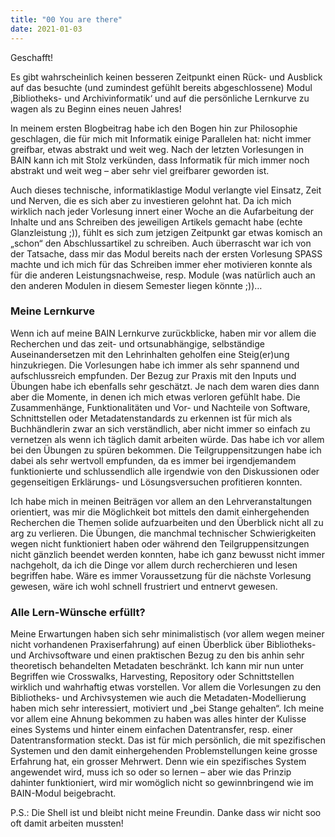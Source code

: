 ```yaml
---
title: "00 You are there"
date: 2021-01-03
---
```

Geschafft!

Es gibt wahrscheinlich keinen besseren Zeitpunkt einen Rück- und Ausblick auf das besuchte (und zumindest gefühlt bereits abgeschlossene) Modul ‚Bibliotheks- und Archivinformatik‘ und auf die persönliche Lernkurve zu wagen als zu Beginn eines neuen Jahres!

In meinem ersten Blogbeitrag habe ich den Bogen hin zur Philosophie geschlagen, die für mich mit Informatik einige Parallelen hat: nicht immer greifbar, etwas abstrakt und weit weg. Nach der letzten Vorlesungen in BAIN kann ich mit Stolz verkünden, dass Informatik für mich immer noch abstrakt und weit weg – aber sehr viel greifbarer geworden ist. 

Auch dieses technische, informatiklastige Modul verlangte viel Einsatz, Zeit und Nerven, die es sich aber zu investieren gelohnt hat. Da ich mich wirklich nach jeder Vorlesung innert einer Woche an die Aufarbeitung der Inhalte und ans Schreiben des jeweiligen Artikels gemacht habe (echte Glanzleistung ;)), fühlt es sich zum jetzigen Zeitpunkt gar etwas komisch an „schon“ den Abschlussartikel zu schreiben. Auch überrascht war ich von der Tatsache, dass mir das Modul bereits nach der ersten Vorlesung SPASS machte und ich mich für das Schreiben immer eher motivieren konnte als für die anderen Leistungsnachweise, resp. Module (was natürlich auch an den anderen Modulen in diesem Semester liegen könnte ;))…

### Meine Lernkurve
Wenn ich auf meine BAIN Lernkurve zurückblicke, haben mir vor allem die Recherchen und das zeit- und ortsunabhängige, selbständige Auseinandersetzen mit den Lehrinhalten geholfen eine Steig(er)ung hinzukriegen. Die Vorlesungen habe ich immer als sehr spannend und aufschlussreich empfunden. Der Bezug zur Praxis mit den Inputs und Übungen habe ich ebenfalls sehr geschätzt. Je nach dem waren dies dann aber die Momente, in denen ich mich etwas verloren gefühlt habe. Die Zusammenhänge, Funktionalitäten und Vor- und Nachteile von Software, Schnittstellen oder Metadatenstandards zu erkennen ist für mich als Buchhändlerin zwar an sich verständlich, aber nicht immer so einfach zu vernetzen als wenn ich täglich damit arbeiten würde. Das habe ich vor allem bei den Übungen zu spüren bekommen. Die Teilgruppensitzungen habe ich dabei als sehr wertvoll empfunden, da es immer bei irgendjemandem funktionierte und schlussendlich alle irgendwie von den Diskussionen oder gegenseitigen Erklärungs- und Lösungsversuchen profitieren konnten.

Ich habe mich in meinen Beiträgen vor allem an den Lehrveranstaltungen orientiert, was mir die Möglichkeit bot mittels den damit einhergehenden Recherchen die Themen solide aufzuarbeiten und den Überblick nicht all zu arg zu verlieren. Die Übungen, die manchmal technischer Schwierigkeiten wegen nicht funktioniert haben oder während den Teilgruppensitzungen nicht gänzlich beendet werden konnten, habe ich ganz bewusst nicht immer nachgeholt, da ich die Dinge vor allem durch recherchieren und lesen begriffen habe. Wäre es immer Voraussetzung für die nächste Vorlesung gewesen, wäre ich wohl schnell frustriert und entnervt gewesen.

### Alle Lern-Wünsche erfüllt?
Meine Erwartungen haben sich sehr minimalistisch (vor allem wegen meiner nicht vorhandenen Praxiserfahrung) auf einen Überblick über Bibliotheks- und Archivsoftware und einen praktischen Bezug zu den bis anhin sehr theoretisch behandelten Metadaten beschränkt. Ich kann mir nun unter Begriffen wie Crosswalks, Harvesting, Repository oder Schnittstellen wirklich und wahrhaftig etwas vorstellen. Vor allem die Vorlesungen zu den Bibliotheks- und Archivsystemen wie auch die Metadaten-Modellierung haben mich sehr interessiert, motiviert und „bei Stange gehalten“. 
Ich meine vor allem eine Ahnung bekommen zu haben was alles hinter der Kulisse eines Systems und hinter einem einfachen Datentransfer, resp. einer Datentransformation steckt. Das ist für mich persönlich, die mit spezifischen Systemen und den damit einhergehenden Problemstellungen keine grosse Erfahrung hat, ein grosser Mehrwert. Denn wie ein spezifisches System angewendet wird, muss ich so oder so lernen – aber wie das Prinzip dahinter funktioniert, wird mir womöglich nicht so gewinnbringend wie im BAIN-Modul beigebracht.

P.S.: Die Shell ist und bleibt nicht meine Freundin. Danke dass wir nicht soo oft damit arbeiten mussten! 

